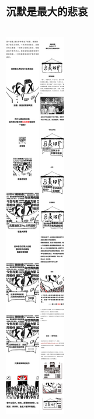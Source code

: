 # 沉默是最大的悲哀
<br>

![image](https://github.com/qlrrforever/BIFT-is-not-bitch/blob/master/%E7%94%BB%E6%9D%BF%207m-100.jpg)
![image](https://github.com/qlrrforever/BIFT-is-not-bitch/blob/master/%E7%94%BB%E6%9D%BF%2014.3-100%E5%86%8D%E5%90%8E%E6%9D%A5.jpg)
